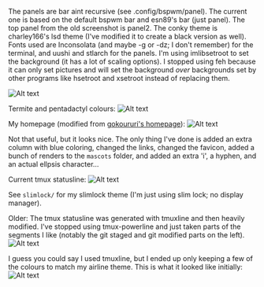 The panels are bar aint recursive (see .config/bspwm/panel). The current one is based on the default bspwm bar and esn89's bar (just panel). The top panel from the old screenshot is panel2.
The conky theme is charley166's lsd theme (I've modified it to create a black version as well).
Fonts used are Inconsolata (and maybe -g or -dz; I don't remember) for the terminal, and uushi and stlarch for the panels.
I'm using imlibsetroot to set the background (it has a lot of scaling options). I stopped using feh because it can only set pictures and will set the background _over_ backgrounds set by other programs like hsetroot and xsetroot instead of replacing them.

![Alt text](https://raw.github.com/angelic-sedition/dotfiles/master/aesthetics/clean.png "Clean Desktop")

Termite and pentadactyl colours:
![Alt text](https://raw.github.com/angelic-sedition/dotfiles/master/aesthetics/term_and_penta_colours.png "Term and Penta Colours")

My homepage (modified from [gokoururi's homepage](https://github.com/gokoururi/homepage)):
![Alt text](https://raw.github.com/angelic-sedition/dotfiles/master/aesthetics/homepage.png "HOMEPAGE")

Not that useful, but it looks nice. The only thing I've done is added an extra column with blue coloring, changed the links, changed the favicon, added a bunch of renders to the `mascots` folder, and added an extra 'i', a hyphen, and an actual ellpsis character…

Current tmux statusline:
![Alt text](https://raw.github.com/angelic-sedition/dotfiles/master/aesthetics/newtmuxline.png "tmuxline")

See `slimlock/` for my slimlock theme (I'm just using slim lock; no display manager).

Older:
The tmux statusline was generated with tmuxline and then heavily modified. I've stopped using tmux-powerline and just taken parts of the segments I like (notably the git staged and git modified parts on the left).
![Alt text](https://raw.github.com/angelic-sedition/dotfiles/master/aesthetics/tmux_statusline.png "SCREENSHOT")

I guess you could say I used tmuxline, but I ended up only keeping a few of the colours to match my airline theme. This is what it looked like initially:
![Alt text](https://raw.github.com/angelic-sedition/dotfiles/master/aesthetics/tmuxline.png "Tmuxline")
